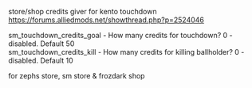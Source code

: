 store/shop credits giver for kento touchdown  
https://forums.alliedmods.net/showthread.php?p=2524046  
  
sm_touchdown_credits_goal - How many credits for touchdown? 0 - disabled. Default 50  
sm_touchdown_credits_kill - How many credits for killing ballholder? 0 - disabled. Default 10  
  
for zephs store, sm store & frozdark shop  